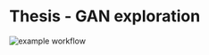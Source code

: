 # Thesis - GAN exploration

![example workflow](https://github.com/nmud19/thesisGAN/actions/workflows/pipeline.yml/badge.svg)
